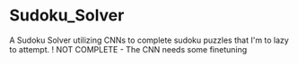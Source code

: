 # Sudoku_Solver

A Sudoku Solver utilizing CNNs to complete sudoku puzzles that I'm to lazy to attempt.
! NOT COMPLETE - The CNN needs some finetuning
